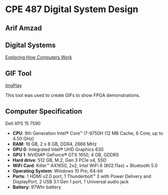 # CPE 487 Digital System Design
## Arif Amzad
## Digital Systems
[Exploring How Computers Work](https://youtu.be/QZwneRb-zqA)
## GIF Tool
[ImgPlay](https://imgplay.net/index.html)

This tool was used to create GIFs to show FPGA demonstrations.
## Computer Specification
Dell XPS 15 7590
* **CPU**: 9th Generation Intel® Core™ i7-9750H (12 MB Cache, 6 Core, up to 4.50 GHz)
* **RAM**: 16 GB, 2 x 8 GB, DDR4, 2666 MHz 
* **GPU 0**: Integrated Intel® UHD Graphics 630
* **GPU 1**: NVIDIA® GeForce® GTX 1650, 4 GB, GDDR5
* **Hard drive**: 512 GB, M.2, Gen 3 PCIe x4, SSD
* **WiFi Card**: Killer™ AX1650, 2x2, Intel WiFi 6 (802.11ax) + Bluetooth 5.0
* **Operating System**: Windows 10 Pro, 64-bit
* **Ports**: 1 HDMI v2.0 port, 1 Thunderbolt™ 3 with Power Delivery and DisplayPort, 2 USB 3.1 Gen 1 port, 1 Universal audio jack
* **Battery**: 97Whr battery
